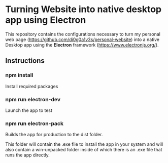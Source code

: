 # Turning Website into native desktop app using Electron

This repository contains the configurations necessary to turn my personal web page (https://github.com/di0g0a1v3s/personal-website) into a native Desktop app using the <b>Electron</b> framework (https://www.electronjs.org/).

## Instructions

### npm install

Install required packages

### npm run electron-dev

Launch the app to test

### npm run electron-pack

Builds the app for production to the dist folder.

This folder will contain the .exe file to install the app in your system and will also contain a win-unpacked folder inside of which there is an .exe file that runs the app directly.

 

